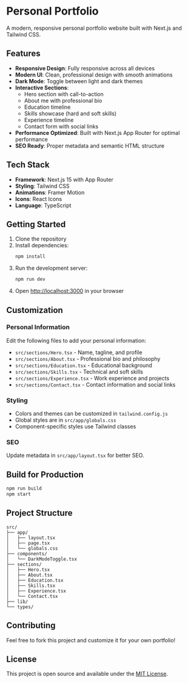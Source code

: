 # Personal Portfolio

A modern, responsive personal portfolio website built with Next.js and Tailwind CSS.

## Features

- **Responsive Design**: Fully responsive across all devices
- **Modern UI**: Clean, professional design with smooth animations
- **Dark Mode**: Toggle between light and dark themes
- **Interactive Sections**: 
  - Hero section with call-to-action
  - About me with professional bio
  - Education timeline
  - Skills showcase (hard and soft skills)
  - Experience timeline
  - Contact form with social links
- **Performance Optimized**: Built with Next.js App Router for optimal performance
- **SEO Ready**: Proper metadata and semantic HTML structure

## Tech Stack

- **Framework**: Next.js 15 with App Router
- **Styling**: Tailwind CSS
- **Animations**: Framer Motion
- **Icons**: React Icons
- **Language**: TypeScript

## Getting Started

1. Clone the repository
2. Install dependencies:
   ```bash
   npm install
   ```
3. Run the development server:
   ```bash
   npm run dev
   ```
4. Open [http://localhost:3000](http://localhost:3000) in your browser

## Customization

### Personal Information
Edit the following files to add your personal information:
- `src/sections/Hero.tsx` - Name, tagline, and profile
- `src/sections/About.tsx` - Professional bio and philosophy
- `src/sections/Education.tsx` - Educational background
- `src/sections/Skills.tsx` - Technical and soft skills
- `src/sections/Experience.tsx` - Work experience and projects
- `src/sections/Contact.tsx` - Contact information and social links

### Styling
- Colors and themes can be customized in `tailwind.config.js`
- Global styles are in `src/app/globals.css`
- Component-specific styles use Tailwind classes

### SEO
Update metadata in `src/app/layout.tsx` for better SEO.

## Build for Production

```bash
npm run build
npm start
```

## Project Structure

```
src/
├── app/
│   ├── layout.tsx
│   ├── page.tsx
│   └── globals.css
├── components/
│   └── DarkModeToggle.tsx
├── sections/
│   ├── Hero.tsx
│   ├── About.tsx
│   ├── Education.tsx
│   ├── Skills.tsx
│   ├── Experience.tsx
│   └── Contact.tsx
├── lib/
└── types/
```

## Contributing

Feel free to fork this project and customize it for your own portfolio!

## License

This project is open source and available under the [MIT License](LICENSE).